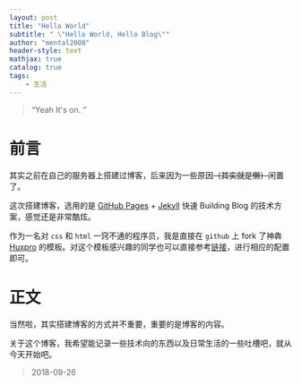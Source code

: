 ```yaml
---
layout: post
title: "Hello World"
subtitle: " \"Hello World, Hello Blog\""
author: "mental2008"
header-style: text
mathjax: true
catalog: true
tags:
    - 生活
---
```


> “Yeah It's on. ”

# 前言

其实之前在自己的服务器上搭建过博客，后来因为一些原因~~（其实就是懒）~~闲置了。

这次搭建博客，选用的是 [GitHub Pages](https://pages.github.com/) + [Jekyll](http://jekyllrb.com/) 快速 Building Blog 的技术方案，感觉还是非常酷炫。

作为一名对 `css` 和 `html` 一窍不通的程序员，我是直接在 `github` 上 fork 了神犇 [Huxpro](https://github.com/Huxpro) 的模板。对这个模板感兴趣的同学也可以直接参考[链接](https://github.com/Huxpro/huxpro.github.io/blob/master/_doc/Manual.md)，进行相应的配置即可。

# 正文

当然啦，其实搭建博客的方式并不重要，重要的是博客的内容。

关于这个博客，我希望能记录一些技术向的东西以及日常生活的一些吐槽吧，就从今天开始吧。

> 2018-09-26